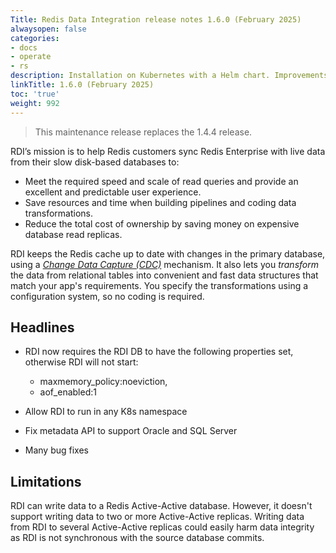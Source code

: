 ```yaml
---
Title: Redis Data Integration release notes 1.6.0 (February 2025)
alwaysopen: false
categories:
- docs
- operate
- rs
description: Installation on Kubernetes with a Helm chart. Improvements for installation on VMs.
linkTitle: 1.6.0 (February 2025)
toc: 'true'
weight: 992
---
```


> This maintenance release replaces the 1.4.4 release.

RDI’s mission is to help Redis customers sync Redis Enterprise with live data from their slow disk-based databases to:

- Meet the required speed and scale of read queries and provide an excellent and predictable user experience.
- Save resources and time when building pipelines and coding data transformations.
- Reduce the total cost of ownership by saving money on expensive database read replicas.

RDI keeps the Redis cache up to date with changes in the primary database, using a [_Change Data Capture (CDC)_](https://en.wikipedia.org/wiki/Change_data_capture) mechanism.
It also lets you _transform_ the data from relational tables into convenient and fast data structures that match your app's requirements. You specify the transformations using a configuration system, so no coding is required.

## Headlines

- RDI now requires the RDI DB to have the following properties set, otherwise
  RDI will not start:
  - maxmemory_policy:noeviction,
  - aof_enabled:1

- Allow RDI to run in any K8s namespace

- Fix metadata API to support Oracle and SQL Server

- Many bug fixes

## Limitations

RDI can write data to a Redis Active-Active database. However, it doesn't support writing data to two or more Active-Active replicas. Writing data from RDI to several Active-Active replicas could easily harm data integrity as RDI is not synchronous with the source database commits.

